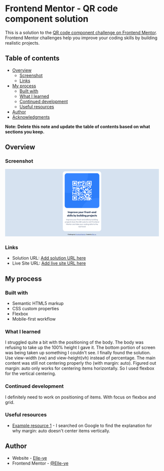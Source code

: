 # Frontend Mentor - QR code component solution

This is a solution to the [QR code component challenge on Frontend Mentor](https://www.frontendmentor.io/challenges/qr-code-component-iux_sIO_H). Frontend Mentor challenges help you improve your coding skills by building realistic projects. 

## Table of contents

- [Overview](#overview)
  - [Screenshot](#screenshot)
  - [Links](#links)
- [My process](#my-process)
  - [Built with](#built-with)
  - [What I learned](#what-i-learned)
  - [Continued development](#continued-development)
  - [Useful resources](#useful-resources)
- [Author](#author)
- [Acknowledgments](#acknowledgments)

**Note: Delete this note and update the table of contents based on what sections you keep.**

## Overview

### Screenshot

![](./images/Screenshot.png)


### Links

- Solution URL: [Add solution URL here](https://your-solution-url.com)
- Live Site URL: [Add live site URL here](https://your-live-site-url.com)

## My process

### Built with

- Semantic HTML5 markup
- CSS custom properties
- Flexbox
- Mobile-first workflow


### What I learned

I struggled quite a bit with the positioning of the body.  The body was refusing to take up the 100% height I gave it. The bottom portion of screen was being taken up something I couldn't see.
I finally found the solution. Use view-width (vw) and view-height(vh) instead of percentage. The main content was still not centering properly tho (with margin: auto).
Figured out margin: auto only works for centering items horizontally. So I used flexbox for the vertical centering.




### Continued development

I definitely need to work on positioning of items. With focus on flexbox and grid.


### Useful resources

- [Example resource 1](https://www.google.com) - I searched on Google to find the explanation for why margin: auto doesn't center items vertically.


## Author

- Website - [Elle-ye](https://www.your-site.com)
- Frontend Mentor - [@Elle-ye](https://www.frontendmentor.io/profile/elle-ye)


